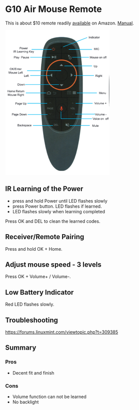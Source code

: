 # G10 Air Mouse Remote

This is about $10 remote readily
[available](https://www.amazon.com/gp/product/B08DFDNZCV/) on Amazon.
[Manual](https://fccid.io/2A6FK-G10/User-Manual/User-manual-5829169.pdf).


<img src="air-mouse-remote.png" width="66%" heights="66%">

## IR Learning of the Power

* press and hold Power until LED flashes slowly
* press Power button.  LED flashes if learned.
* LED flashes slowly when learning completed

Press OK and DEL to clean the learned codes.

## Receiver/Remote Pairing

Press and hold OK + Home.

## Adjust mouse speed - 3 levels

Press OK + Volume+ / Volume-.

## Low Battery Indicator

Red LED flashes slowly.

## Troubleshooting

https://forums.linuxmint.com/viewtopic.php?t=309385

## Summary

### Pros

* Decent fit and finish

### Cons

* Volume function can not be learned
* No backlight
